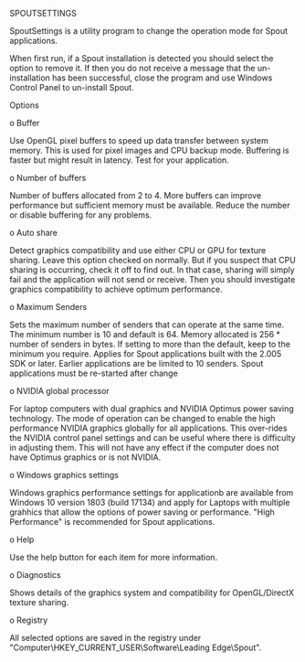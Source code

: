 SPOUTSETTINGS

SpoutSettings is a utility program to change the operation mode for Spout applications.

When first run, if a Spout installation is detected you should select the option to remove it.
If then you do not receive a message that the un-installation has been successful,
close the program and use Windows Control Panel to un-install Spout.

Options

o Buffer

Use OpenGL pixel buffers to speed up data transfer between system memory. This is used for pixel images and CPU backup mode. Buffering is faster but might result in latency. Test for your application. 

o Number of buffers

Number of buffers allocated from 2 to 4. More buffers can improve performance but sufficient memory must be available. Reduce the number or disable buffering for any problems.

o Auto share

Detect graphics compatibility and use either CPU or GPU for texture sharing. Leave this option checked on normally. But if you suspect that CPU sharing is occurring, check it off to find out. In that case, sharing will simply fail and the application will not send or receive. Then you should investigate graphics compatibility to achieve optimum performance.

o Maximum Senders

Sets the maximum number of senders that can operate at the same time. The minimum number is 10 and default is 64. 
Memory allocated is 256 * number of senders in bytes. If setting to more than the default, keep to the minimum you require.
Applies for Spout applications built with the 2.005 SDK or later. Earlier applications are be limited to 10 senders.
Spout applications must be re-started after change

o NVIDIA global processor

For laptop computers with dual graphics and NVIDIA Optimus power saving technology. 
The mode of operation can be changed to enable the high performance NVIDIA graphics globally for all applications.
This over-rides the NVIDIA control panel settings and can be useful where there is difficulty in adjusting them.
This will not have any effect if the computer does not have Optimus graphics or is not NVIDIA.

o Windows graphics settings

Windows graphics performance settings for applicationb are available from Windows 10 version 1803 (build 17134) and apply for Laptops with multiple grahhics that allow the options of power saving or performance. "High Performance" is recommended for Spout applications.

o Help

Use the help button for each item for more information.

o Diagnostics

Shows details of the graphics system and compatibility for OpenGL/DirectX texture sharing.

o Registry

All selected options are saved in the registry under "Computer\HKEY_CURRENT_USER\Software\Leading Edge\Spout".

